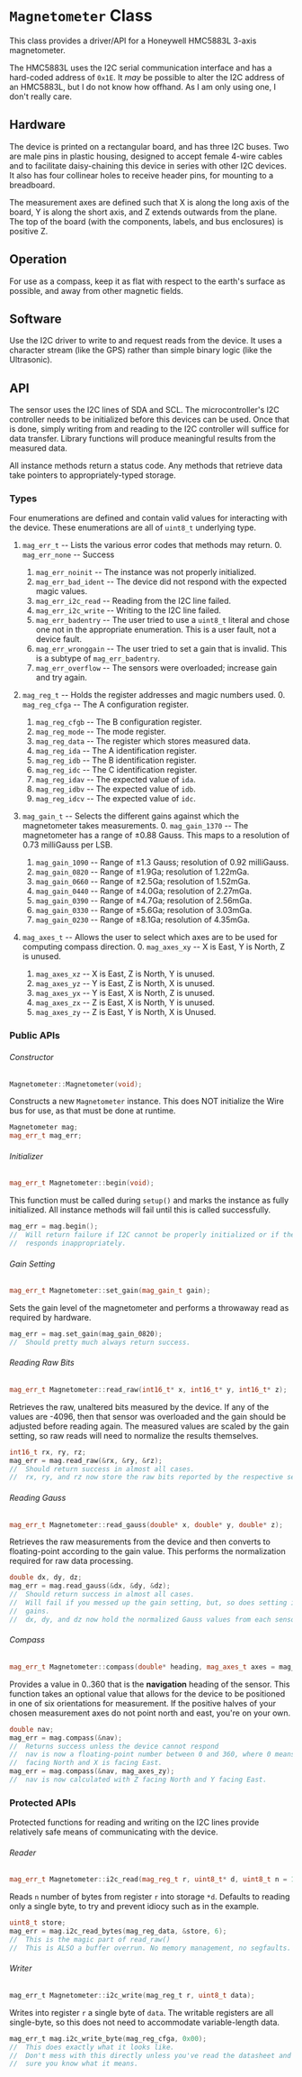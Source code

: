 # `Magnetometer` Class

This class provides a driver/API for a Honeywell HMC5883L 3-axis magnetometer.

The HMC5883L uses the I2C serial communication interface and has a hard-coded
address of `0x1E`. It *may* be possible to alter the I2C address of an HMC5883L,
but I do not know how offhand. As I am only using one, I don't really care.

## Hardware

The device is printed on a rectangular board, and has three I2C buses. Two are
male pins in plastic housing, designed to accept female 4-wire cables and to
facilitate daisy-chaining this device in series with other I2C devices. It also
has four collinear holes to receive header pins, for mounting to a breadboard.

The measurement axes are defined such that X is along the long axis of the
board, Y is along the short axis, and Z extends outwards from the plane. The top
of the board (with the components, labels, and bus enclosures) is positive Z.

## Operation

For use as a compass, keep it as flat with respect to the earth's surface as
possible, and away from other magnetic fields.

## Software

Use the I2C driver to write to and request reads from the device. It uses a
character stream (like the GPS) rather than simple binary logic (like the
Ultrasonic).

## API

The sensor uses the I2C lines of SDA and SCL. The microcontroller's I2C
controller needs to be initialized before this devices can be used. Once that
is done, simply writing from and reading to the I2C controller will suffice for
data transfer. Library functions will produce meaningful results from the
measured data.

All instance methods return a status code. Any methods that retrieve data take
pointers to appropriately-typed storage.

### Types

Four enumerations are defined and contain valid values for interacting with the
device. These enumerations are all of `uint8_t` underlying type.

1. `mag_err_t` -- Lists the various error codes that methods may return.
	0. `mag_err_none` -- Success
	1. `mag_err_noinit` -- The instance was not properly initialized.
	2. `mag_err_bad_ident` -- The device did not respond with the expected magic
	values.
	3. `mag_err_i2c_read` -- Reading from the I2C line failed.
	4. `mag_err_i2c_write` -- Writing to the I2C line failed.
	5. `mag_err_badentry` -- The user tried to use a `uint8_t` literal and chose
	one not in the appropriate enumeration. This is a user fault, not a device
	fault.
	6. `mag_err_wronggain` -- The user tried to set a gain that is invalid. This is
	a subtype of `mag_err_badentry`.
	7. `mag_err_overflow` -- The sensors were overloaded; increase gain and try
	again.

2. `mag_reg_t` -- Holds the register addresses and magic numbers used.
	0. `mag_reg_cfga` -- The A configuration register.
	1. `mag_reg_cfgb` -- The B configuration register.
	2. `mag_reg_mode` -- The mode register.
	3. `mag_reg_data` -- The register which stores measured data.
	4. `mag_reg_ida`  -- The A identification register.
	5. `mag_reg_idb`  -- The B identification register.
	6. `mag_reg_idc`  -- The C identification register.
	7. `mag_reg_idav` -- The expected value of `ida`.
	8. `mag_reg_idbv` -- The expected value of `idb`.
	9. `mag_reg_idcv` -- The expected value of `idc`.
3. `mag_gain_t` -- Selects the different gains against which the magnetometer
takes measurements.
	0. `mag_gain_1370` -- The magnetometer has a range of ±0.88 Gauss. This maps to
	a resolution of 0.73 milliGauss per LSB.
	1. `mag_gain_1090` -- Range of ±1.3 Gauss; resolution of 0.92 milliGauss.
	2. `mag_gain_0820` -- Range of ±1.9Ga; resolution of 1.22mGa.
	3. `mag_gain_0660` -- Range of ±2.5Ga; resolution of 1.52mGa.
	4. `mag_gain_0440` -- Range of ±4.0Ga; resolution of 2.27mGa.
	5. `mag_gain_0390` -- Range of ±4.7Ga; resolution of 2.56mGa.
	6. `mag_gain_0330` -- Range of ±5.6Ga; resolution of 3.03mGa.
	7. `mag_gain_0230` -- Range of ±8.1Ga; resolution of 4.35mGa.

4. `mag_axes_t` -- Allows the user to select which axes are to be used for
computing compass direction.
	0. `mag_axes_xy` -- X is East, Y is North, Z is unused.
	1. `mag_axes_xz` -- X is East, Z is North, Y is unused.
	2. `mag_axes_yz` -- Y is East, Z is North, X is unused.
	4. `mag_axes_yx` -- Y is East, X is North, Z is unused.
	4. `mag_axes_zx` -- Z is East, X is North, Y is unused.
	5. `mag_axes_zy` -- Z is East, Y is North, X is Unused.

### Public APIs

###### Constructor

```cpp
Magnetometer::Magnetometer(void);
```

Constructs a new `Magnetometer` instance. This does NOT initialize the Wire bus
for use, as that must be done at runtime.

```cpp
Magnetometer mag;
mag_err_t mag_err;
```

###### Initializer

```cpp
mag_err_t Magnetometer::begin(void);
```

This function must be called during `setup()` and marks the instance as fully
initialized. All instance methods will fail until this is called successfully.

```cpp
mag_err = mag.begin();
//  Will return failure if I2C cannot be properly initialized or if the device
//  responds inappropriately.
```

###### Gain Setting

```cpp
mag_err_t Magnetometer::set_gain(mag_gain_t gain);
```

Sets the gain level of the magnetometer and performs a throwaway read as
required by hardware.

```cpp
mag_err = mag.set_gain(mag_gain_0820);
//  Should pretty much always return success.
```

###### Reading Raw Bits

```cpp
mag_err_t Magnetometer::read_raw(int16_t* x, int16_t* y, int16_t* z);
```

Retrieves the raw, unaltered bits measured by the device. If any of the values
are -4096, then that sensor was overloaded and the gain should be adjusted
before reading again. The measured values are scaled by the gain setting, so raw
reads will need to normalize the results themselves.

```cpp
int16_t rx, ry, rz;
mag_err = mag.read_raw(&rx, &ry, &rz);
//  Should return success in almost all cases.
//  rx, ry, and rz now store the raw bits reported by the respective sensors.
```

###### Reading Gauss

```cpp
mag_err_t Magnetometer::read_gauss(double* x, double* y, double* z);
```

Retrieves the raw measurements from the device and then converts to
floating-point according to the gain value. This performs the normalization
required for raw data processing.

```cpp
double dx, dy, dz;
mag_err = mag.read_gauss(&dx, &dy, &dz);
//  Should return success in almost all cases.
//  Will fail if you messed up the gain setting, but, so does setting invalid
//  gains.
//  dx, dy, and dz now hold the normalized Gauss values from each sensor.
```

###### Compass

```cpp
mag_err_t Magnetometer::compass(double* heading, mag_axes_t axes = mag_axes_yx);
```

Provides a value in 0..360 that is the **navigation** heading of the sensor.
This function takes an optional value that allows for the device to be
positioned in one of six orientations for measurement. If the positive halves of
your chosen measurement axes do not point north and east, you're on your own.

```cpp
double nav;
mag_err = mag.compass(&nav);
//  Returns success unless the device cannot respond
//  nav is now a floating-point number between 0 and 360, where 0 means Y is
//  facing North and X is facing East.
mag_err = mag.compass(&nav, mag_axes_zy);
//  nav is now calculated with Z facing North and Y facing East.
```

### Protected APIs

Protected functions for reading and writing on the I2C lines provide relatively
safe means of communicating with the device.

###### Reader

```cpp
mag_err_t Magnetometer::i2c_read(mag_reg_t r, uint8_t* d, uint8_t n = 1);
```

Reads `n` number of bytes from register `r` into storage `*d`. Defaults to
reading only a single byte, to try and prevent idiocy such as in the example.

```cpp
uint8_t store;
mag_err = mag.i2c_read_bytes(mag_reg_data, &store, 6);
//  This is the magic part of read_raw()
//  This is ALSO a buffer overrun. No memory management, no segfaults. BEHAVE.
```

###### Writer

```c
mag_err_t Magnetometer::i2c_write(mag_reg_t r, uint8_t data);
```

Writes into register `r` a single byte of `data`. The writable registers are all
single-byte, so this does not need to accommodate variable-length data.

```c
mag_err_t mag.i2c_write_byte(mag_reg_cfga, 0x00);
//  This does exactly what it looks like.
//  Don't mess with this directly unless you've read the datasheet and are
//  sure you know what it means.
```
